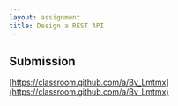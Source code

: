```yaml
---
layout: assignment
title: Design a REST API
---
```


## Submission

[https://classroom.github.com/a/Bv_Lmtmx](https://classroom.github.com/a/Bv_Lmtmx)

